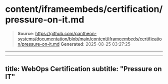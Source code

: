 # content/iframeembeds/certification/pressure-on-it.md

> **Source**: https://github.com/pantheon-systems/documentation/blob/main/content/iframeembeds/certification/pressure-on-it.md
> **Generated**: 2025-08-25 03:27:25

---

---
title: WebOps Certification
subtitle: "Pressure on IT"
---

<Partial file="certification-guide/pressure-on-it.md" />
